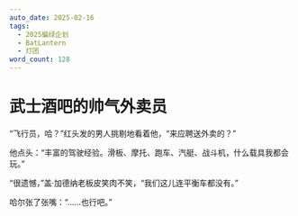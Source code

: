 ```yaml
---
auto_date: 2025-02-16
tags:
  - 2025蝙绿企划
  - BatLantern
  - 灯团
word_count: 128
---
```


# 武士酒吧的帅气外卖员

“飞行员，哈？”红头发的男人挑剔地看着他，“来应聘送外卖的？”

他点头：“丰富的驾驶经验。滑板、摩托、跑车、汽艇、战斗机，什么载具我都会玩。”

“很遗憾，”盖·加德纳老板皮笑肉不笑，“我们这儿连平衡车都没有。”

哈尔张了张嘴：“……也行吧。”

<br>
